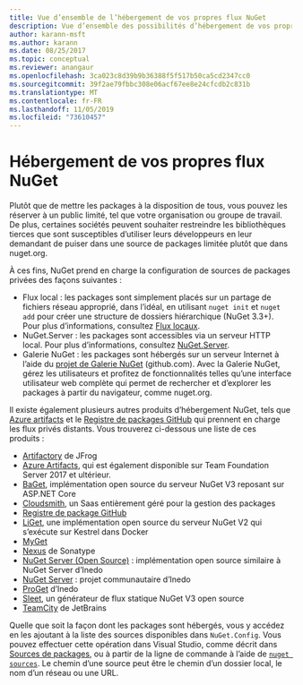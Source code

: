 ```yaml
---
title: Vue d’ensemble de l’hébergement de vos propres flux NuGet
description: Vue d’ensemble des possibilités d’hébergement de vos propres galeries ou flux de packages NuGet localement ou à distance.
author: karann-msft
ms.author: karann
ms.date: 08/25/2017
ms.topic: conceptual
ms.reviewer: anangaur
ms.openlocfilehash: 3ca023c8d39b9b36388f5f517b50ca5cd2347cc0
ms.sourcegitcommit: 39f2ae79fbbc308e06acf67ee8e24cfcdb2c831b
ms.translationtype: MT
ms.contentlocale: fr-FR
ms.lasthandoff: 11/05/2019
ms.locfileid: "73610457"
---
```

# <a name="hosting-your-own-nuget-feeds"></a>Hébergement de vos propres flux NuGet

Plutôt que de mettre les packages à la disposition de tous, vous pouvez les réserver à un public limité, tel que votre organisation ou groupe de travail. De plus, certaines sociétés peuvent souhaiter restreindre les bibliothèques tierces que sont susceptibles d’utiliser leurs développeurs en leur demandant de puiser dans une source de packages limitée plutôt que dans nuget.org.

À ces fins, NuGet prend en charge la configuration de sources de packages privées des façons suivantes :

- Flux local : les packages sont simplement placés sur un partage de fichiers réseau approprié, dans l’idéal, en utilisant `nuget init` et `nuget add` pour créer une structure de dossiers hiérarchique (NuGet 3.3+). Pour plus d’informations, consultez [Flux locaux](../hosting-packages/local-feeds.md).
- NuGet.Server : les packages sont accessibles via un serveur HTTP local. Pour plus d’informations, consultez [NuGet.Server](../hosting-packages/nuget-server.md).
- Galerie NuGet : les packages sont hébergés sur un serveur Internet à l’aide du [projet de Galerie NuGet](https://github.com/NuGet/NuGetGallery#build-and-run-the-gallery-in-arbitrary-number-easy-steps) (github.com). Avec la Galerie NuGet, gérez les utilisateurs et profitez de fonctionnalités telles qu’une interface utilisateur web complète qui permet de rechercher et d’explorer les packages à partir du navigateur, comme nuget.org.

Il existe également plusieurs autres produits d’hébergement NuGet, tels que [Azure artifacts](https://www.visualstudio.com/docs/package/nuget/publish) et le [Registre de packages GitHub](https://help.github.com/articles/configuring-nuget-for-use-with-github-package-registry) qui prennent en charge les flux privés distants. Vous trouverez ci-dessous une liste de ces produits :

- [Artifactory](https://www.jfrog.com/artifactory/) de JFrog
- [Azure Artifacts](https://www.visualstudio.com/docs/package/nuget/publish), qui est également disponible sur Team Foundation Server 2017 et ultérieur.
- [BaGet](https://github.com/loic-sharma/BaGet), implémentation open source du serveur NuGet V3 reposant sur ASP.NET Core
- [Cloudsmith](https://cloudsmith.io/l/nuget-feed/), un Saas entièrement géré pour la gestion des packages
- [Registre de package GitHub](https://help.github.com/articles/configuring-nuget-for-use-with-github-package-registry)
- [LiGet](https://github.com/ai-traders/liget), une implémentation open source du serveur NuGet V2 qui s’exécute sur Kestrel dans Docker
- [MyGet](https://myget.org)
- [Nexus](https://www.sonatype.org/nexus/) de Sonatype
- [NuGet Server (Open Source)](https://github.com/svenkle/nuget-server) : implémentation open source similaire à NuGet Server d’Inedo
- [NuGet Server](http://nugetserver.net/) : projet communautaire d’Inedo
- [ProGet](https://inedo.com/proget) d’Inedo
- [Sleet](https://github.com/emgarten/sleet), un générateur de flux statique NuGet V3 open source
- [TeamCity](https://www.jetbrains.com/teamcity/) de JetBrains

Quelle que soit la façon dont les packages sont hébergés, vous y accédez en les ajoutant à la liste des sources disponibles dans `NuGet.Config`. Vous pouvez effectuer cette opération dans Visual Studio, comme décrit dans [Sources de packages](../consume-packages/install-use-packages-visual-studio.md#package-sources), ou à partir de la ligne de commande à l’aide de [`nuget sources`](../reference/cli-reference/cli-ref-sources.md). Le chemin d’une source peut être le chemin d’un dossier local, le nom d’un réseau ou une URL.
